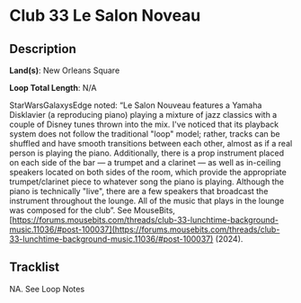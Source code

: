 # Club 33 Le Salon Noveau

## Description

**Land(s)**: New Orleans Square

**Loop Total Length**: N/A

StarWarsGalaxysEdge noted: “Le Salon Nouveau features a Yamaha Disklavier (a reproducing piano) playing a mixture of jazz classics with a couple of Disney tunes thrown into the mix. I've noticed that its playback system does not follow the traditional "loop" model; rather, tracks can be shuffled and have smooth transitions between each other, almost as if a real person is playing the piano. Additionally, there is a prop instrument placed on each side of the bar — a trumpet and a clarinet — as well as in-ceiling speakers located on both sides of the room, which provide the appropriate trumpet/clarinet piece to whatever song the piano is playing. Although the piano is technically "live", there are a few speakers that broadcast the instrument throughout the lounge. All of the music that plays in the lounge was composed for the club”. See MouseBits, [https://forums.mousebits.com/threads/club-33-lunchtime-background-music.11036/#post-100037](https://forums.mousebits.com/threads/club-33-lunchtime-background-music.11036/#post-100037) (2024).

## Tracklist

NA. See Loop Notes

